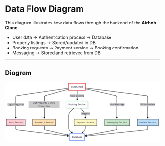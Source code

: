 # Data Flow Diagram

This diagram illustrates how data flows through the backend of the **Airbnb Clone**.

- User data → Authentication process → Database
- Property listings → Stored/updated in DB
- Booking requests → Payment service → Booking confirmation
- Messaging → Stored and retrieved from DB

---

## Diagram

![Data Flow diagram](data-flow-diagram.png)
